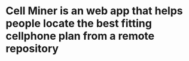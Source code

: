 # Cell Miner is an web app that helps people locate the best fitting cellphone plan from a remote repository